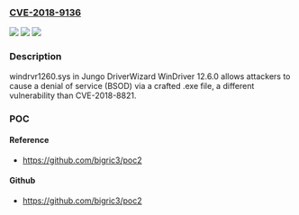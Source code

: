 ### [CVE-2018-9136](https://cve.mitre.org/cgi-bin/cvename.cgi?name=CVE-2018-9136)
![](https://img.shields.io/static/v1?label=Product&message=n%2Fa&color=blue)
![](https://img.shields.io/static/v1?label=Version&message=n%2Fa&color=blue)
![](https://img.shields.io/static/v1?label=Vulnerability&message=n%2Fa&color=brighgreen)

### Description

windrvr1260.sys in Jungo DriverWizard WinDriver 12.6.0 allows attackers to cause a denial of service (BSOD) via a crafted .exe file, a different vulnerability than CVE-2018-8821.

### POC

#### Reference
- https://github.com/bigric3/poc2

#### Github
- https://github.com/bigric3/poc2

